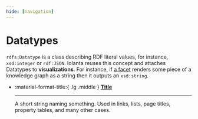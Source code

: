 ```yaml
---
hide: [navigation]
---
```


# Datatypes

`rdfs:Datatype` is a class describing RDF literal values, for instance,  `xsd:integer` or `rdf:JSON`. Iolanta reuses this concept and attaches Datatypes to **visualizations**. For instance, if [a facet](/facets/) renders some piece of a knowledge graph as a string then it outputs an `xsd:string`.

<div class="grid cards" markdown>

-   :material-format-title:{ .lg .middle } __[Title](title/)__

    ---

    A short string naming something. Used in links, lists, page titles, property tables, and many other cases.

</div>
